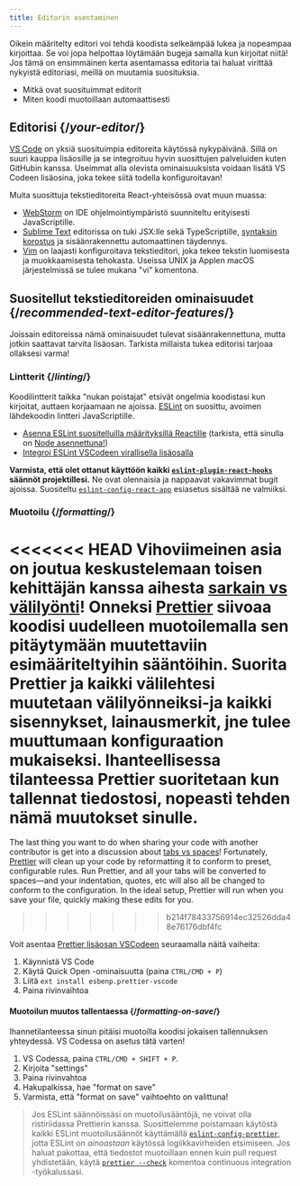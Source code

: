 ```yaml
---
title: Editorin asentaminen
---
```


<Intro>

Oikein määritelty editori voi tehdä koodista selkeämpää lukea ja nopeampaa kirjoittaa. Se voi jopa helpottaa löytämään bugeja samalla kun kirjoitat niitä! Jos tämä on ensimmäinen kerta asentamassa editoria tai haluat virittää nykyistä editoriasi, meillä on muutamia suosituksia.

</Intro>

<YouWillLearn>

* Mitkä ovat suosituimmat editorit
* Miten koodi muotoillaan automaattisesti

</YouWillLearn>

## Editorisi {/*your-editor*/}

[VS Code](https://code.visualstudio.com/) on yksiä suosituimpia editoreita käytössä nykypäivänä. Sillä on suuri kauppa lisäosille ja se integroituu hyvin suosittujen palveluiden kuten GitHubin kanssa. Useimmat alla olevista ominaisuuksista voidaan lisätä VS Codeen lisäosina, joka tekee siitä todella konfiguroitavan!

Muita suosittuja tekstieditoreita React-yhteisössä ovat muun muassa:

* [WebStorm](https://www.jetbrains.com/webstorm/) on IDE ohjelmointiympäristö suunniteltu erityisesti JavaScriptille.
* [Sublime Text](https://www.sublimetext.com/) editorissa on tuki JSX:lle sekä TypeScriptille, [syntaksin korostus](https://stackoverflow.com/a/70960574/458193) ja sisäänrakennettu automaattinen täydennys.
* [Vim](https://www.vim.org/) on laajasti konfiguroitava tekstieditori, joka tekee tekstin luomisesta ja muokkaamisesta tehokasta. Useissa UNIX ja Applen macOS järjestelmissä se tulee mukana "vi" komentona.

## Suositellut tekstieditoreiden ominaisuudet {/*recommended-text-editor-features*/}

Joissain editoreissa nämä ominaisuudet tulevat sisäänrakennettuna, mutta jotkin saattavat tarvita lisäosan. Tarkista millaista tukea editorisi tarjoaa ollaksesi varma!

### Lintterit {/*linting*/}

Koodilintterit taikka "nukan poistajat" etsivät ongelmia koodistasi kun kirjoitat, auttaen korjaamaan ne ajoissa. [ESLint](https://eslint.org/) on suosittu, avoimen lähdekoodin lintteri JavaScriptille.

* [Asenna ESLint suositelluilla määrityksillä Reactille](https://www.npmjs.com/package/eslint-config-react-app) (tarkista, että sinulla on [Node asennettuna!](https://nodejs.org/en/download/current/))
* [Integroi ESLint VSCodeen virallisella lisäosalla](https://marketplace.visualstudio.com/items?itemName=dbaeumer.vscode-eslint)

**Varmista, että olet ottanut käyttöön kaikki [`eslint-plugin-react-hooks`](https://www.npmjs.com/package/eslint-plugin-react-hooks) säännöt projektillesi.** Ne ovat olennaisia ja nappaavat vakavimmat bugit ajoissa. Suositeltu [`eslint-config-react-app`](https://www.npmjs.com/package/eslint-config-react-app) esiasetus sisältää ne valmiiksi.

### Muotoilu {/*formatting*/}

<<<<<<< HEAD
Vihoviimeinen asia on joutua keskustelemaan toisen kehittäjän kanssa aihesta [sarkain vs välilyönti](https://www.google.com/search?q=tabs+vs+spaces)! Onneksi [Prettier](https://prettier.io/) siivoaa koodisi uudelleen muotoilemalla sen pitäytymään muutettaviin esimääriteltyihin sääntöihin. Suorita Prettier ja kaikki välilehtesi muutetaan välilyönneiksi-ja kaikki sisennykset, lainausmerkit, jne tulee muuttumaan konfiguraation mukaiseksi. Ihanteellisessa tilanteessa Prettier suoritetaan kun tallennat tiedostosi, nopeasti tehden nämä muutokset sinulle.
=======
The last thing you want to do when sharing your code with another contributor is get into a discussion about [tabs vs spaces](https://www.google.com/search?q=tabs+vs+spaces)! Fortunately, [Prettier](https://prettier.io/) will clean up your code by reformatting it to conform to preset, configurable rules. Run Prettier, and all your tabs will be converted to spaces—and your indentation, quotes, etc will also all be changed to conform to the configuration. In the ideal setup, Prettier will run when you save your file, quickly making these edits for you.
>>>>>>> b214f78433756914ec32526dda48e76176dbf4fc

Voit asentaa [Prettier lisäosan VSCodeen](https://marketplace.visualstudio.com/items?itemName=esbenp.prettier-vscode) seuraamalla näitä vaiheita:

1. Käynnistä VS Code
2. Käytä Quick Open -ominaisuutta (paina `CTRL/CMD + P`)
3. Liitä `ext install esbenp.prettier-vscode`
4. Paina rivinvaihtoa

#### Muotoilun muutos tallentaessa {/*formatting-on-save*/}

Ihannetilanteessa sinun pitäisi muotoilla koodisi jokaisen tallennuksen yhteydessä. VS Codessa on asetus tätä varten!

1. VS Codessa, paina `CTRL/CMD + SHIFT + P`.
2. Kirjoita "settings"
3. Paina rivinvahtoa
4. Hakupalkissa, hae "format on save"
5. Varmista, että "format on save" vaihtoehto on valittuna!

> Jos ESLint säännöissäsi on muotoilusääntöjä, ne voivat olla ristiriidassa Prettierin kanssa. Suosittelemme poistamaan käytöstä kaikki ESLint muotoilusäännöt käyttämällä [`eslint-config-prettier`](https://github.com/prettier/eslint-config-prettier), jotta ESLint on *ainoastaan* käytössä logiikkavirheiden etsimiseen. Jos haluat pakottaa, että tiedostot muotoillaan ennen kuin pull request yhdistetään, käytä [`prettier --check`](https://prettier.io/docs/en/cli.html#--check) komentoa continuous integration -työkalussasi.
